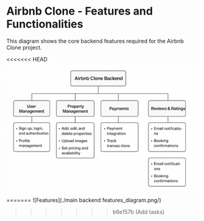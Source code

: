# Airbnb Clone - Features and Functionalities

This diagram shows the core backend features required for the Airbnb Clone project.

<<<<<<< HEAD
![Features](./main%20backend%20features_diagram.png)

=======
![Features](./main backend features_diagram.png/)
>>>>>>> b6e157b (Add tasks)
